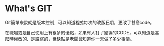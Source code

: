 # What's GIT 
Git簡單來說就是版本控制，可以知道程式每次的改版日期，更改了甚麼code。

在職場或是自己使用上有很多的優點，如果有人打了錯誤的CODE，可以知道是甚麼時候改的、是誰寫的，但缺點是老闆會知道你一天做了多少事情。

